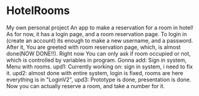 # HotelRooms
My own personal project
An app to make a reservation for a room in hotel!
As for now, it has a login page, and a room reservation page.
To login in (create an account) its enough to make a new username, and a password.
After it, You are greeted with room reservation page, which, is almost done(NOW DONE!!).
Right now You can only ask if room occupied or not, which is controlled by variables in program.
Gonna add: Sign in system, Menu with rooms.
upd1: Currently working on: sign in system, i need to fix it.
upd2: almost done with entire system, login is fixed, rooms are here everything is in "LoginV2", 
upd3: Prototype is done, presentation is done.
Now you can actually reserve a room, and take a number for it.

